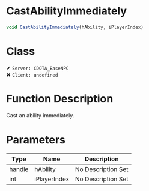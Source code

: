 # CastAbilityImmediately
```js	
void CastAbilityImmediately(hAbility, iPlayerIndex)
```
# Class
✔ `Server: CDOTA_BaseNPC`  
✖ `Client: undefined`  

# Function Description
Cast an ability immediately.
# Parameters
Type|Name|Description
--|--|--
handle|hAbility|No Description Set
int|iPlayerIndex|No Description Set
